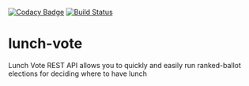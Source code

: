 [![Codacy Badge](https://api.codacy.com/project/badge/Grade/3505da05b1cc40e1a6ac64de834c1183)](https://www.codacy.com/app/philipgold/lunch-vote?utm_source=github.com&amp;utm_medium=referral&amp;utm_content=philipgold/lunch-vote&amp;utm_campaign=Badge_Grade)
[![Build Status](https://travis-ci.org/philipgold/topjava.svg?branch=master)](https://travis-ci.org/philipgold/lunch-vote)

# lunch-vote
Lunch Vote REST API allows you to quickly and easily run ranked-ballot elections for deciding where to have lunch
